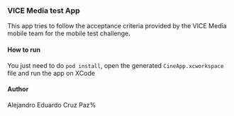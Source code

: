 ### VICE Media test App

This app tries to follow the acceptance criteria provided by the VICE Media mobile team for the mobile test challenge.

#### How to run

You just need to do `pod install`, open the generated `CineApp.xcworkspace` file and run the app on XCode 

#### Author

Alejandro Eduardo Cruz Paz%